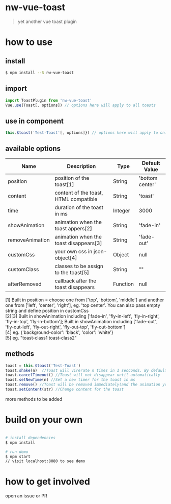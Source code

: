 # nw-vue-toast
>yet another vue toast plugin

# how to use
## install
```bash
$ npm install --S nw-vue-toast
```
## import
```javascript
import ToastPlugin from 'nw-vue-toast'
Vue.use(Toast[, options]) // options here will apply to all toasts
```
## use in component
```javascript
this.$toast('Test-Toast'[, options]}) // options here will apply to only this toast
```
## available options
| Name | Description | Type | Default Value |
| - | - | - | - |
| position | position of the toast[1] | String | 'bottom center' |
| content | content of the toast, HTML compatible | String | 'toast' |
| time | duration of the toast in ms | Integer | 3000 |
| showAnimation | animation when the toast appers[2] | String | 'fade-in' |
| removeAnimation | animation when the toast disappears[3] | String | 'fade-out' |
| customCss | your own css in json-object[4] | Object | null |
| customClass | classes to be assign to the toast[5] | String | "" |
| afterRemoved | callback after the toast disappears | Function | null |

[1] Built in position = choose one from ['top', 'bottom', 'middle'] and another one from ['left', 'center', 'right'], eg. 'top center'. You can also pass empty string and define position in customCss
<br>
[2][3] Built in showAnimation including ['fade-in', 'fly-in-left', 'fly-in-right', 'fly-in-top', 'fly-in-bottom']; Built in showAnimation including ['fade-out', 'fly-out-left', 'fly-out-right', 'fly-out-top', 'fly-out-bottom']
<br>
[4] eg. {'background-color': 'black', 'color': 'white'}
<br>
[5] eg. "toast-class1 toast-class2"

## methods
```javascript
toast = this.$toast('Test-Toast')
toast.shake(n)  //Toast will virerate n times in 1 seoconds. By default n = 40
toast.cancelTimeout() //Toast will not disappear until automatically
toast.setNewTime(n) //Set a new timer for the toast in ms
toast.remove() //Toast will be removed immediately(and the animation you choose still works)
toast.setContent(str) //Change content for the toast
```
more methods to be added

# build on your own

```bash

# install dependencies
$ npm install

# run demo
$ npm start
// visit localhost:8080 to see demo

```
# how to get involved
open an issue or PR